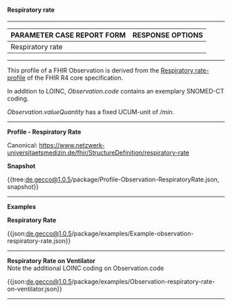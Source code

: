 #### Respiratory rate

---

| PARAMETER CASE REPORT FORM | RESPONSE OPTIONS |
|--------------|-----------|
| Respiratory rate |  | 

---

This profile of a FHIR Observation is derived from the [Respiratory rate-profile](http://hl7.org/fhir/observation-resprate.html) of the FHIR R4 core specification.

In addition to LOINC, *Observation.code* contains an exemplary SNOMED-CT coding.

*Observation.valueQuantity* has a fixed UCUM-unit of */min*.

---

**Profile - Respiratory Rate**

Canonical: https://www.netzwerk-universitaetsmedizin.de/fhir/StructureDefinition/respiratory-rate

**Snapshot**

{{tree:de.gecco@1.0.5/package/Profile-Observation-RespiratoryRate.json, snapshot}}

---

**Examples**

**Respiratory Rate**

{{json:de.gecco@1.0.5/package/examples/Example-observation-respiratory-rate.json}} 

---

**Respiratory Rate on Ventilator**
<br>
Note the additional LOINC coding on Observation.code

{{json:de.gecco@1.0.5/package/examples/Observation-respiratory-rate-on-ventilator.json}}

---